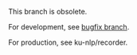 This branch is obsolete.

For development, see [bugfix branch](https://github.com/cromz22/recorder/tree/bugfix).

For production, see ku-nlp/recorder.
